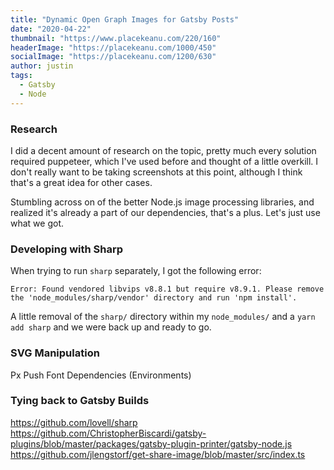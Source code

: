 ```yaml
---
title: "Dynamic Open Graph Images for Gatsby Posts"
date: "2020-04-22"
thumbnail: "https://www.placekeanu.com/220/160"
headerImage: "https://placekeanu.com/1000/450"
socialImage: "https://placekeanu.com/1200/630"
author: justin
tags:
  - Gatsby
  - Node
---
```


### Research

I did a decent amount of research on the topic, pretty much every solution required puppeteer, which I've used before and thought of a little overkill. I don't really want to be taking screenshots at this point, although I think that's a great idea for other cases.

Stumbling across on of the better Node.js image processing libraries, and realized it's already a part of our dependencies, that's a plus. Let's just use what we got.


### Developing with Sharp

When trying to run `sharp` separately, I got the following error: 
```
Error: Found vendored libvips v8.8.1 but require v8.9.1. Please remove the 'node_modules/sharp/vendor' directory and run 'npm install'.
```

A little removal of the `sharp/` directory within my  `node_modules/` and a `yarn add sharp` and we were back up and ready to go.

### SVG Manipulation

Px Push
Font Dependencies (Environments)

### Tying back to Gatsby Builds

https://github.com/lovell/sharp
https://github.com/ChristopherBiscardi/gatsby-plugins/blob/master/packages/gatsby-plugin-printer/gatsby-node.js
https://github.com/jlengstorf/get-share-image/blob/master/src/index.ts
